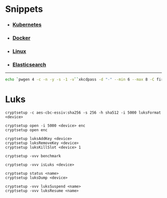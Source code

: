 # Snippets

* ### [Kubernetes](kubernetes)
* ### [Docker](docker)
* ### [Linux](linux)
* ### [Elasticsearch](elasticsearch)

---

```bash
echo `pwgen 4 -c -n -y -s -1 -v``xkcdpass -d "-" --min 6 --max 8 -C first -s 1 -n 2``pwgen 4 -c -n -y -s -1 -v`
```

# Luks

```
cryptsetup -c aes-cbc-essiv:sha256 -s 256 -h sha512 -i 5000 luksFormat <device>

cryptsetup open -i 5000 <device> enc
cryptsetup open enc

cryptsetup luksAddKey <device>
cryptsetup luksRemoveKey <device>
cryptsetup luksKillSlot <device> 1

cryptsetup -vvv benchmark

cryptsetup -vvv isLuks <device>

cryptsetup status <name>
cryptsetup luksDump <device>

cryptsetup -vvv luksSuspend <name>
cryptsetup -vvv luksResume <name>
```
